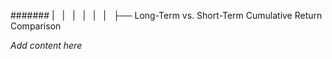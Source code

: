 ####### |   |   |   |   |   |   ├── Long-Term vs. Short-Term Cumulative Return Comparison

*Add content here*